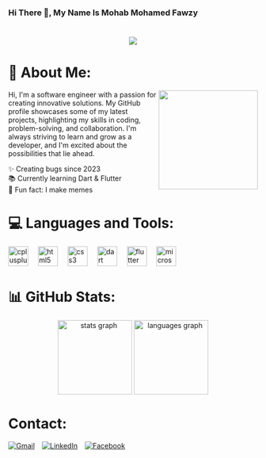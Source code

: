 ### Hi There 👋, My Name Is Mohab Mohamed Fawzy
<h1 align="center">
    <img src="https://readme-typing-svg.herokuapp.com/?font=Righteous&size=35&center=true&vCenter=true&width=500&height=70&duration=4000&lines=Hello+World!;+I'm+Mohab!;" />
</h1>

# 💫 About Me:
<p align="left">
  <img align="right" height="200" src="https://media.giphy.com/media/13HgwGsXF0aiGY/giphy.gif?cid=790b7611vvbrgopvwkb35z7bbe6zt4sq0pql474iexze7rqp&ep=v1_gifs_search&rid=giphy.gif&ct=g"  />
Hi, I'm a software engineer with a passion for creating innovative solutions. My GitHub profile showcases some of my latest projects, highlighting my skills in coding, problem-solving, and collaboration. I'm always striving to learn and grow as a developer, and I'm excited about the possibilities that lie ahead.</p>

<p align="left">✨ Creating bugs since 2023<br>📚 Currently learning Dart & Flutter<br>🎲 Fun fact: I make memes</p>


# 💻 Languages and Tools:

<div align="left">
  <img src="https://cdn.jsdelivr.net/gh/devicons/devicon/icons/cplusplus/cplusplus-original.svg" height="40" alt="cplusplus logo"  />
  <img width="12" />
  <img src="https://cdn.jsdelivr.net/gh/devicons/devicon/icons/html5/html5-original.svg" height="40" alt="html5 logo"  />
  <img width="12" />
  <img src="https://cdn.jsdelivr.net/gh/devicons/devicon/icons/css3/css3-original.svg" height="40" alt="css3 logo"  />
  <img width="12" />
  <img src="https://cdn.jsdelivr.net/gh/devicons/devicon/icons/dart/dart-original.svg" height="40" alt="dart logo"  />
  <img width="12" />
  <img src="https://cdn.jsdelivr.net/gh/devicons/devicon/icons/flutter/flutter-original.svg" height="40" alt="flutter logo"  />
  <img width="12" />
  <img src="https://cdn.jsdelivr.net/gh/devicons/devicon/icons/microsoftsqlserver/microsoftsqlserver-plain.svg" height="40" alt="microsoftsqlserver logo"  />
</div>

# 📊 GitHub Stats:

<div align="center">
  <img src="https://github-readme-stats.vercel.app/api?username=MohabFawzy&hide_title=false&hide_rank=false&show_icons=true&include_all_commits=true&count_private=true&disable_animations=false&theme=dark&locale=en&hide_border=false&order=1" height="150" alt="stats graph"  />
  <img src="https://github-readme-stats.vercel.app/api/top-langs?username=MohabFawzy&locale=en&hide_title=false&layout=compact&card_width=320&langs_count=5&theme=dark&hide_border=false&order=2" height="150" alt="languages graph"  />
</div>

# Contact:
<div class="container" style="height: 400px;">
    
[![Gmail](https://raw.githubusercontent.com/maurodesouza/profile-readme-generator/master/src/assets/icons/social/gmail/default.svg)](mailto:mohabmohameed5204@gmail.com) &ensp;
[![LinkedIn](https://raw.githubusercontent.com/maurodesouza/profile-readme-generator/master/src/assets/icons/social/linkedin/default.svg)](https://www.linkedin.com/in/mohab-mohamed-fawzy) &ensp;
[![Facebook](https://raw.githubusercontent.com/maurodesouza/profile-readme-generator/master/src/assets/icons/social/facebook/default.svg)](https://www.facebook.com/MohabMohamedFawzy22)
</div>
